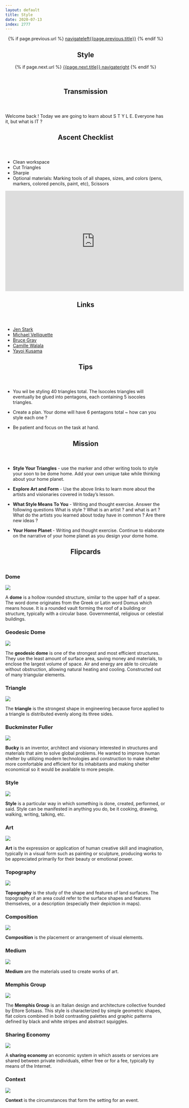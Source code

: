 ```yaml
---
layout: default
title: Style
date: 2020-07-13
index: 2777
---
```


<article id="Class">
        <header>
                {% if page.previous.url %}
                        <a class="prev" href="{{page.previous.url}}"><span class="icon">navigateleft</span>{{page.previous.title}}</a>
                {% endif %}
                <h1>Style</h1>
                {% if page.next.url %}
                        <a class="next" href="{{page.next.url}}">{{page.next.title}} <span class="icon">navigateright</span></a>
                {% endif %}
        </header>
        <section class="class-transmission">
                <header>
                        <h2>Transmission</h2>
                </header>
                <p>Welcome back ! Today we are going to learn about S T Y L E. Everyone has it, but what is IT ? </p>
        </section>
        <section class="class-ascent_checklist">
                <header>
                        <h2>Ascent Checklist</h2>
                </header>
                <ul>
                        <li data-icon="✨">Clean workspace</li>
                        <li data-icon="✂️">Cut Triangles</li>
                        <li data-icon="🖊">Sharpie</li>
                        <li data-icon="➕">Optional materials: Marking tools of all shapes, sizes, and colors (pens, markers, colored pencils, paint, etc), Scissors</li>
                </ul>
        </section>
        <section class="video">
                <iframe width="560" height="315" src="https://www.youtube.com/embed/3HyyFbz-seA" frameborder="0" allow="accelerometer; autoplay; encrypted-media; gyroscope; picture-in-picture" allowfullscreen></iframe>
        </section>
        <section class="class-links">
                <header>
                        <h2>Links</h2>
                </header>
                <ul>
                        <li data-icon="👽"><a href="https://www.jenstark.com/" target="_blank">Jen Stark</a></li>
                        <li data-icon="🛰"><a href="https://www.velliquette.com/" target="_blank">Michael Velliquette</a></li>
                        <li data-icon="🌎"><a href="http://www.brucegray.com/" target="_blank">Bruce Gray</a></li>
                        <li data-icon="🚀"><a href="https://www.camillewalala.com/" target="_blank">Camille Walala</a></li>
                        <li data-icon="🛸"><a href="http://yayoi-kusama.jp/e/information/">Yayoi Kusama</a></li>
                </ul>
        </section>
        <section class="class-tips">
                <header>
                        <h2>Tips</h2>
                </header>
                <ul>
                        <li data-icon="📌">
                                <p>You wil be styling 40 triangles total. The Isocoles triangles will eventually be glued into pentagons, each containing 5 isocoles triangles.</p>
                        </li>
                        <li data-icon="📌">
                                <p>Create a plan. Your dome will have 6 pentagons total ~ how can you style each one ?</p>
                        </li>
                        <li data-icon="📌">
                                <p>Be patient and focus on the task at hand.</p>
                        </li>
                </ul>
        </section><!-- end class-tips-->
        <section class="class-mission">
                <header>
                        <h2>Mission</h2>
                </header>
                <ul>
                        <li data-icon="🔺">
                                <p><strong>Style Your Triangles</strong> - use the marker and other writing tools to style your soon to be dome home. Add your own unique take while thinking about your home planet. </p>
                        </li>
                        <li data-icon="👁‍🗨">
                                <p><strong>Explore Art and Form</strong> - Use the above links to learn more about the artists and visionaries covered in today’s lesson. </p>
                        </li>
                        <li data-icon="🖊">
                                <p><strong>What Style Means To You</strong> - Writing and thought exercise. Answer the following questions What is style ? What is an artist ? and what is art ? What do the artists you learned about today have in common ? Are there new ideas ? </p>
                        </li>
                        <li data-icon="🖊">
                                <p><strong>Your Home Planet </strong> - Writing and thought exercise.  Continue to elaborate on the narrative of your home planet as you design your dome home.</p>
                        </li>
                </ul>
        </section>
        <section class="class-keywords">
                <header>
                        <h2>Flipcards</h2>
                </header>
                <div class="card">
                        <div class="card-front">
                                <h3>Dome</h3>
                                <div class="image-container">
                                        <img src="/img/light_sculpture/keywords/dome.jpg">
                                </div>
                        </div>
                        <div class="card-back">
                                <p>A <strong>dome</strong> is a hollow rounded structure, similar to the upper half of a spear. The word dome originates from the Greek or Latin word Domus which means house. It is a rounded vault forming the roof of a building or structure, typically with a circular base. Governmental, religious or celestial buildings.</p>
                        </div>
                </div><!-- card -->
                <div class="card">
                        <div class="card-front">
                                <h3>Geodesic Dome</h3>
                                <div class="image-container">
                                        <img src="/img/light_sculpture/keywords/geodesic_dome.jpg">
                                </div>
                        </div>
                        <div class="card-back">
                                <p>The <strong>geodesic dome</strong> is one of the strongest and most efficient structures. They use the least amount of surface area, saving money and materials, to enclose the largest volume of space. Air and energy are able to circulate without obstruction, allowing natural heating and cooling. Constructed out of many triangular elements.</p>
                        </div>
                </div><!-- card -->
                <div class="card">
                        <div class="card-front">
                                <h3>Triangle</h3>
                                <div class="image-container">
                                        <img src="/img/light_sculpture/keywords/triangle.jpg">
                                </div>
                        </div>
                        <div class="card-back">
                                <p>The <strong>triangle</strong> is the strongest shape in engineering because force applied to a triangle is distributed evenly along its three sides.</p>
                        </div>
                </div><!-- card -->
                <div class="card">
                        <div class="card-front">
                                <h3>Buckminster Fuller</h3>
                                <div class="image-container">
                                        <img src="/img/light_sculpture/keywords/bucky.jpg">
                                </div>
                        </div>
                        <div class="card-back">
                                <p><strong>Bucky</strong> is an inventor, architect and visionary interested in structures and materials that aim to solve global problems. He wanted to improve human shelter by utilizing modern technologies and construction to make shelter more comfortable and efficient for its inhabitants and making shelter economical so it would be available to more people.</p>
                        </div>
                </div><!-- card -->
                <div class="card">
                        <div class="card-front">
                                <h3>Style</h3>
                                <div class="image-container">
                                        <img src="/img/light_sculpture/keywords/style.jpg">
                                </div>
                        </div>
                        <div class="card-back">
                                <p><strong>Style</strong> is a particular way in which something is done, created,  performed, or said. Style can be manifested in anything you do, be it cooking, drawing, walking, writing, talking, etc.</p>
                        </div>
                </div><!-- card -->
                <div class="card">
                        <div class="card-front">
                                <h3>Art</h3>
                                <div class="image-container">
                                        <img src="/img/light_sculpture/keywords/art.jpg">
                                </div>
                        </div>
                        <div class="card-back">
                                <p><strong>Art</strong> is the expression or application of human creative skill and imagination, typically in a visual form such as painting or sculpture, producing works to be appreciated primarily for their beauty or emotional power.</p>
                        </div>
                </div><!-- card -->
                <div class="card">
                        <div class="card-front">
                                <h3>Topography</h3>
                                <div class="image-container">
                                        <img src="/img/light_sculpture/keywords/topography.jpg">
                                </div>
                        </div>
                        <div class="card-back">
                                <p><strong>Topography</strong> is the study of the shape and features of land surfaces. The topography of an area could refer to the surface shapes and features themselves, or a description (especially their depiction in maps).</p>
                        </div>
                </div><!-- card -->
                <div class="card">
                        <div class="card-front">
                                <h3>Composition</h3>
                                <div class="image-container">
                                        <img src="/img/light_sculpture/keywords/composition.jpg">
                                </div>
                        </div>
                        <div class="card-back">
                                <p><strong>Composition</strong> is the placement or arrangement of visual elements.</p>
                        </div>
                </div><!-- card -->
                <div class="card">
                        <div class="card-front">
                                <h3>Medium</h3>
                                <div class="image-container">
                                        <img src="/img/light_sculpture/keywords/medium.jpg">
                                </div>
                        </div>
                        <div class="card-back">
                                <p><strong>Medium</strong> are the materials used to create works of art.</p>
                        </div>
                </div><!-- card -->
                <div class="card">
                        <div class="card-front">
                                <h3>Memphis Group</h3>
                                <div class="image-container">
                                        <img src="/img/light_sculpture/keywords/memphis_group.jpg">
                                </div>
                        </div>
                        <div class="card-back">
                                <p>The <strong>Memphis Group</strong> is an Italian design and architecture collective founded by Ettore Sotsass. This style is characterized by simple geometric shapes, flat colors combined in bold contrasting palettes and graphic patterns defined by black and white stripes and abstract squiggles.</p>
                        </div>
                </div><!-- card -->
                <div class="card">
                        <div class="card-front">
                                <h3>Sharing Economy</h3>
                                <div class="image-container">
                                        <img src="/img/light_sculpture/keywords/sharing_economy.jpg">
                                </div>
                        </div>
                        <div class="card-back">
                                <p>A <strong>sharing economy</strong> an economic system in which assets or services are shared between private individuals, either free or for a fee, typically by means of the Internet.</p>
                        </div>
                </div><!-- card -->
                <div class="card">
                        <div class="card-front">
                                <h3>Context</h3>
                                <div class="image-container">
                                        <img src="/img/light_sculpture/keywords/context.jpg">
                                </div>
                        </div>
                        <div class="card-back">
                                <p><strong>Context</strong> is the circumstances that form the setting for an event.</p>
                        </div>
                </div><!-- card -->
        </section><!-- class-keywords -->
</article>